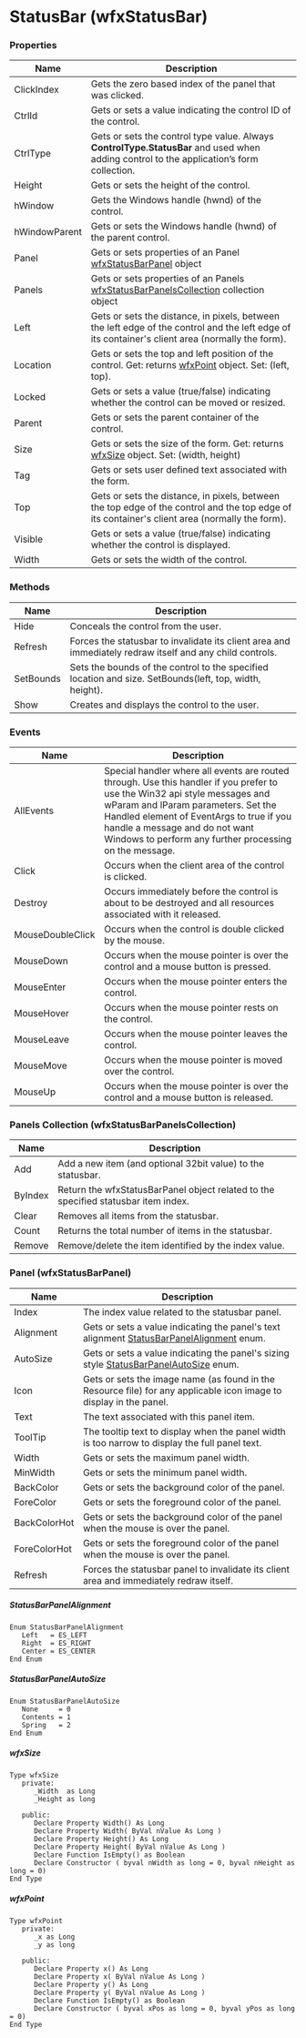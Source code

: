 # StatusBar (wfxStatusBar)

### Properties

| Name                            | Description                    |
| ------------------------------- | ------------------------------ |
|  ClickIndex | Gets the zero based index of the panel that was clicked.|
| CtrlId | Gets or sets a value indicating the control ID of the control.|
| CtrlType | Gets or sets the control type value. Always **ControlType.StatusBar** and used when adding control to the application’s form collection.|
| Height | Gets or sets the height of the control.|
| hWindow |  Gets the Windows handle (hwnd) of the control. |
| hWindowParent | Gets or sets the Windows handle (hwnd) of the parent control. |
| Panel |Gets or sets properties of an Panel [wfxStatusBarPanel](#wfxStatusBarPanel) object |
| Panels | Gets or sets properties of an Panels [wfxStatusBarPanelsCollection](#wfxStatusBarPanelsCollection) collection object |
| Left | Gets or sets the distance, in pixels, between the left edge of the control and the left edge of its container's client area (normally the form).|
| Location |Gets or sets the top and left position of the control. Get: returns [wfxPoint](#wfxPoint) object. Set: (left, top). |
| Locked | Gets or sets a value (true/false) indicating whether the control can be moved or resized.|
| Parent | Gets or sets the parent container of the control.|
| Size | Gets or sets the size of the form. Get: returns [wfxSize](#wfxSize) object. Set: (width, height)|
| Tag | Gets or sets user defined text associated with the form.|
| Top | Gets or sets the distance, in pixels, between the top edge of the control and the top edge of its container's client area (normally the form).|
| Visible | Gets or sets a value (true/false) indicating whether the control is displayed.|
| Width | Gets or sets the width of the control.|

### Methods
| Name                            | Description                    |
| ------------------------------- | ------------------------------ |
| Hide | Conceals the control from the user.|
| Refresh | Forces the statusbar to invalidate its client area and immediately redraw itself and any child controls.|
| SetBounds | Sets the bounds of the control to the specified location and size. SetBounds(left, top, width, height).|
| Show | Creates and displays the control to the user.|

### Events
| Name                            | Description                    |
| ------------------------------- | ------------------------------ |
| AllEvents | Special handler where all events are routed through. Use this handler if you prefer to use the Win32 api style messages and wParam and lParam parameters. Set the Handled element of EventArgs to true if you handle a message and do not want Windows to perform any further processing on the message.|
| Click | Occurs when the client area of the control is clicked.|
| Destroy | Occurs immediately before the control is about to be destroyed and all resources associated with it released.|
| MouseDoubleClick | Occurs when the control is double clicked by the mouse.|
| MouseDown | Occurs when the mouse pointer is over the control and a mouse button is pressed.|
| MouseEnter | Occurs when the mouse pointer enters the control.|
| MouseHover | Occurs when the mouse pointer rests on the control.|
| MouseLeave | Occurs when the mouse pointer leaves the control.|
|MouseMove | Occurs when the mouse pointer is moved over the control.|
| MouseUp | Occurs when the mouse pointer is over the control and a mouse button is released.|

### Panels Collection (wfxStatusBarPanelsCollection)
| Name                            | Description                    |
| ------------------------------- | ------------------------------ |
| Add | Add a new item (and optional 32bit value) to the statusbar.|
| ByIndex | Return the wfxStatusBarPanel object related to the specified statusbar item index.|
| Clear | Removes all items from the statusbar.|
| Count | Returns the total number of items in the statusbar.|
| Remove | Remove/delete the item identified by the index value.|

### Panel (wfxStatusBarPanel)
| Name                            | Description                    |
| ------------------------------- | ------------------------------ |
| Index | The index value related to the statusbar panel.|
| Alignment | Gets or sets a value indicating the panel's text alignment [StatusBarPanelAlignment](#StatusBarPanelAlignment) enum.|
| AutoSize | Gets or sets a value indicating the panel's sizing style [StatusBarPanelAutoSize](#StatusBarPanelAutoSize) enum. |
| Icon | Gets or sets the image name (as found in the Resource file) for any applicable icon image to display in the panel. |
| Text | The text associated with this panel item.|
| ToolTip | The tooltip text to display when the panel width is too narrow to display the full panel text.|
| Width | Gets or sets the maximum panel width. |
| MinWidth | Gets or sets the minimum panel width. |
| BackColor | Gets or sets the background color of the panel. |
| ForeColor | Gets or sets the foreground color of the panel. |
| BackColorHot | Gets or sets the background color of the panel when the mouse is over the panel. |
| ForeColorHot | Gets or sets the foreground color of the panel when the mouse is over the panel. |
| Refresh | Forces the statusbar panel to invalidate its client area and immediately redraw itself.|

##### StatusBarPanelAlignment
```
Enum StatusBarPanelAlignment
   Left   = ES_LEFT 
   Right  = ES_RIGHT
   Center = ES_CENTER
End Enum
```
##### StatusBarPanelAutoSize
```
Enum StatusBarPanelAutoSize
   None     = 0
   Contents = 1
   Spring   = 2
End Enum
```
##### wfxSize
```
Type wfxSize
   private:
      _Width  as Long
      _Height as long 

   public:
      Declare Property Width() As Long
      Declare Property Width( ByVal nValue As Long )
      Declare Property Height() As Long
      Declare Property Height( ByVal nValue As Long )
      Declare Function IsEmpty() as Boolean
      Declare Constructor ( byval nWidth as long = 0, byval nHeight as long = 0)
End Type
```
##### wfxPoint
```
Type wfxPoint
   private:
      _x as Long
      _y as long 

   public:
      Declare Property x() As Long
      Declare Property x( ByVal nValue As Long )
      Declare Property y() As Long
      Declare Property y( ByVal nValue As Long )
      Declare Function IsEmpty() as Boolean
      Declare Constructor ( byval xPos as long = 0, byval yPos as long = 0)
End Type
```
